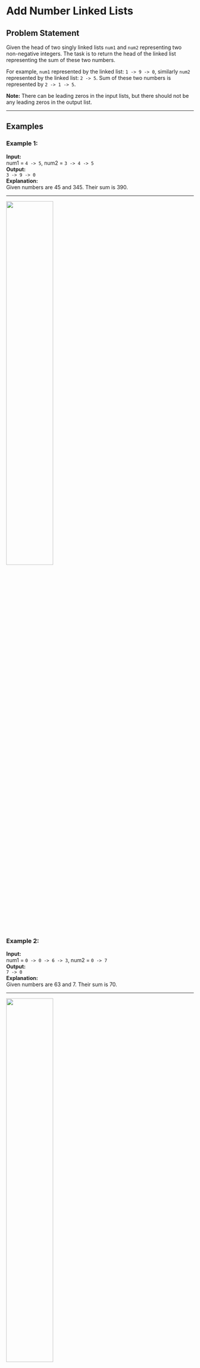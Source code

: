 # Add Number Linked Lists

## Problem Statement
Given the head of two singly linked lists `num1` and `num2` representing two non-negative integers. The task is to return the head of the linked list representing the sum of these two numbers.

For example, `num1` represented by the linked list: `1 -> 9 -> 0`, similarly `num2` represented by the linked list: `2 -> 5`. Sum of these two numbers is represented by `2 -> 1 -> 5`.

**Note:** There can be leading zeros in the input lists, but there should not be any leading zeros in the output list.

---

## Examples

### Example 1:
**Input:**  
num1 = `4 -> 5`, num2 = `3 -> 4 -> 5`  
**Output:**  
`3 -> 9 -> 0`  
**Explanation:**  
Given numbers are 45 and 345. Their sum is 390.

---
<img src="https://media.geeksforgeeks.org/img-practice/prod/addEditProblem/700043/Web/Other/blobid0_1749213210.webp" width=50%>

### Example 2:
**Input:**  
num1 = `0 -> 0 -> 6 -> 3`, num2 = `0 -> 7`  
**Output:**  
`7 -> 0`  
**Explanation:**  
Given numbers are 63 and 7. Their sum is 70.

---

<img src="https://media.geeksforgeeks.org/img-practice/prod/addEditProblem/700043/Web/Other/blobid1_1749213234.webp" width=50%>

## Constraints
- `1 ≤ size of both linked lists ≤ 10^6`
- `0 ≤ elements of both linked lists ≤ 9`

---